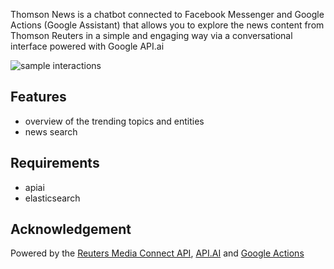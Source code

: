 Thomson News is a chatbot connected to Facebook Messenger and Google Actions (Google Assistant) that allows you to explore the news content from Thomson Reuters in a simple and engaging way via a conversational interface powered with Google API.ai

![sample interactions](https://github.com/vendi12/HackZurich17/raw/master/doc/sample_interactions.gif)

## Features

* overview of the trending topics and entities
* news search

## Requirements

* apiai
* elasticsearch

## Acknowledgement

Powered by the [Reuters Media Connect API](https://rmb.reuters.com/agency-api-demo/agency/homectrl), [API.AI](https://api.ai) and [Google Actions](https://console.actions.google.com/project/newagent-bac93/simulatorcreate)
